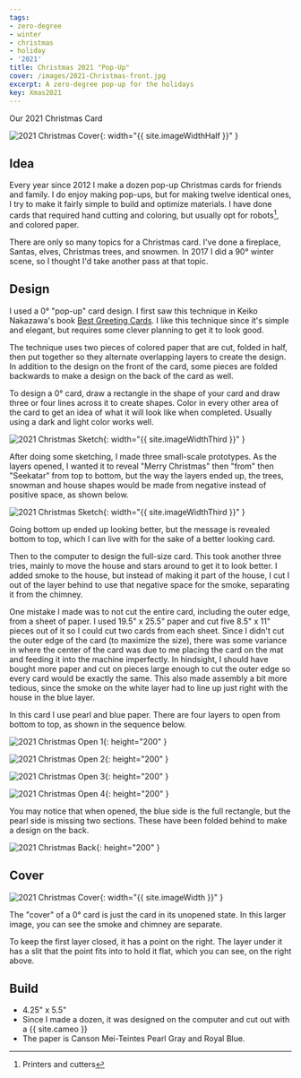 ```yaml
---
tags:
- zero-degree
- winter
- christmas
- holiday
- '2021'
title: Christmas 2021 "Pop-Up"
cover: /images/2021-Christmas-front.jpg
excerpt: A zero-degree pop-up for the holidays
key: Xmas2021
---
```

Our 2021 Christmas Card<!--more-->

![2021 Christmas Cover]({{site.baseurl}}/images/2021-Christmas-front.jpg){: width="{{ site.imageWidthHalf }}" }

## Idea

Every year since 2012 I make a dozen pop-up Christmas cards for friends and family. I do enjoy making pop-ups, but for making twelve identical ones, I try to make it fairly simple to build and optimize materials. I have done cards that required hand cutting and coloring, but usually opt for robots[^1], and colored paper.

There are only so many topics for a Christmas card. I've done a fireplace, Santas, elves, Christmas trees, and snowmen. In 2017 I did a 90&deg; winter scene, so I thought I'd take another pass at that topic.

## Design

I used a 0&deg; "pop-up" card design. I first saw this technique in Keiko Nakazawa's book [Best Greeting Cards](/books.html#best-greeting-cards). I like this technique since it's simple and elegant, but requires some clever planning to get it to look good.

The technique uses two pieces of colored paper that are cut, folded in half, then put together so they alternate overlapping layers to create the design. In addition to the design on the front of the card, some pieces are folded backwards to make a design on the back of the card as well.

To design a 0&deg; card, draw a rectangle in the shape of your card and draw three or four lines across it to create shapes. Color in every other area of the card to get an idea of what it will look like when completed. Usually using a dark and light color works well.

![2021 Christmas Sketch]({{site.baseurl}}/images/2021-xmas-sketch.jpg){: width="{{ site.imageWidthThird }}" }

After doing some sketching, I made three small-scale prototypes. As the layers opened, I wanted it to reveal "Merry Christmas" then "from" then "Seekatar" from top to bottom, but the way the layers ended up, the trees, snowman and house shapes would be made from negative instead of positive space, as shown below.

![2021 Christmas Sketch]({{site.baseurl}}/images/2021-xmas-prototype.jpg){: width="{{ site.imageWidthThird }}" }

Going bottom up ended up looking better, but the message is revealed bottom to top, which I can live with for the sake of a better looking card.

Then to the computer to design the full-size card. This took another three tries, mainly to move the house and stars around to get it to look better. I added smoke to the house, but instead of making it part of the house, I cut I out of the layer behind to use that negative space for the smoke, separating it from the chimney.

One mistake I made was to not cut the entire card, including the outer edge, from a sheet of paper. I used 19.5" x 25.5" paper and cut five 8.5" x 11" pieces out of it so I could cut two cards from each sheet. Since I didn't cut the outer edge of the card (to maximize the size), there was some variance in where the center of the card was due to me placing the card on the mat and feeding it into the machine imperfectly. In hindsight, I should have bought more paper and cut on pieces large enough to cut the outer edge so every card would be exactly the same. This also made assembly a bit more tedious, since the smoke on the white layer had to line up just right with the house in the blue layer.

In this card I use pearl and blue paper. There are four layers to open from bottom to top, as shown in the sequence below.

![2021 Christmas Open 1]({{site.baseurl}}/images/2021-xmas-1.jpg){: height="200" }

![2021 Christmas Open 2]({{site.baseurl}}/images/2021-xmas-2.jpg){: height="200" }

![2021 Christmas Open 3]({{site.baseurl}}/images/2021-xmas-3.jpg){: height="200" }

![2021 Christmas Open 4]({{site.baseurl}}/images/2021-xmas-4.jpg){: height="200" }

You may notice that when opened, the blue side is the full rectangle, but the pearl side is missing two sections. These have been folded behind to make a design on the back.

![2021 Christmas Back]({{site.baseurl}}/images/2021-Christmas-back.jpg){: height="200" }

## Cover

![2021 Christmas Cover]({{site.baseurl}}/images/2021-Christmas-front.jpg){: width="{{ site.imageWidth }}" }

The "cover" of a 0&deg; card is just the card in its unopened state. In this larger image, you can see the smoke and chimney are separate.

To keep the first layer closed, it has a point on the right. The layer under it has a slit that the point fits into to hold it flat, which you can see, on the right above.

## Build

* 4.25" x 5.5"
* Since I made a dozen, it was designed on the computer and cut out with a {{ site.cameo }}
* The paper is Canson Mei-Teintes Pearl Gray and Royal Blue.

[^1]: Printers and cutters
